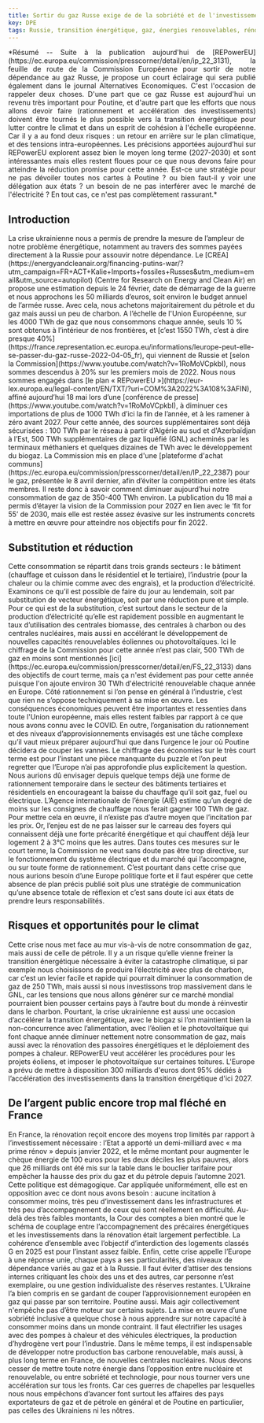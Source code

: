 ```yaml
---
title: Sortir du gaz Russe exige de de la sobriété et de l'investissement dans les infrastructures, sans démagogie.
key: DPE
tags: Russie, transition énergétique, gaz, énergies renouvelables, rénovation, Europe
---
```


<span class="summary" style="display:block; text-align: justify">
*Résumé -- Suite à la publication aujourd'hui de [REPowerEU](https://ec.europa.eu/commission/presscorner/detail/en/ip_22_3131), la feuille de route de la Commission Européenne pour sortir de notre dépendance au gaz Russe, je propose un court éclairage qui sera publié également dans le journal Alternatives Economiques. C'est l'occasion de rappeler deux choses. D'une part que ce gaz Russe est aujourd'hui un revenu très important pour Poutine, et d'autre part que les efforts que nous allons devoir faire (rationnement et accélération des investissements) doivent être tournés le plus possible vers la transition énergétique pour lutter contre le climat et dans un esprit de cohésion à l'échelle européenne. Car il y a au fond deux risques : un retour en arrière sur le plan climatique, et des tensions intra-européennes. Les précisions apportées aujourd’hui sur REPowerEU explorent assez bien le moyen long terme (2027-2030) et sont intéressantes mais elles restent floues pour ce que nous devons faire pour atteindre la réduction promise pour cette année. Est-ce une stratégie pour ne pas dévoiler toutes nos cartes à Poutine ? ou bien faut-il y voir une délégation aux états ? un besoin de ne pas interférer avec le marché de l'électricité ? En tout cas, ce n'est pas complètement rassurant.*
</span>
<!--more-->


## Introduction
<span class="mytext">
La crise ukrainienne nous a permis de prendre la mesure de l’ampleur de notre problème énergétique, notamment au travers des sommes payées directement à la Russie pour assouvir notre dépendance. Le [CREA](https://energyandcleanair.org/financing-putins-war/?utm_campaign=FR+ACT+Kalie+Imports+fossiles+Russes&utm_medium=email&utm_source=autopilot) (Centre for Research on Energy and Clean Air) en propose une estimation depuis le 24 février, date de démarrage de la guerre et nous approchons les 50 milliards d’euros, soit environ le budget annuel de l’armée russe. Avec cela, nous achetons majoritairement du pétrole et du gaz mais aussi un peu de charbon.
</span>

<span class="mytext">
A l’échelle de l'Union Européenne, sur les 4000 TWh de gaz que nous consommons chaque année, seuls 10 % sont obtenus à l’intérieur de nos frontières, et [c’est 1550 TWh, c’est à dire presque 40%](https://france.representation.ec.europa.eu/informations/leurope-peut-elle-se-passer-du-gaz-russe-2022-04-05_fr), qui viennent de Russie et [selon la Commission](https://www.youtube.com/watch?v=1RoMoVCpkbI), nous sommes descendus à 20% sur les premiers mois de 2022. Nous nous sommes engagés dans [le plan « REPowerEU »](https://eur-lex.europa.eu/legal-content/EN/TXT/?uri=COM%3A2022%3A108%3AFIN), affiné aujourd’hui 18 mai lors d’une [conférence de presse](https://www.youtube.com/watch?v=1RoMoVCpkbI), à diminuer ces importations de plus de 1000 TWh d’ici la fin de l’année, et à les ramener à zéro avant 2027. Pour cette année, des sources supplémentaires sont déjà sécurisées : 100 TWh par le réseau à partir d’Algérie au sud et d'Azerbaïdjan à l’Est, 500 TWh supplémentaires de gaz liquéfié (GNL) acheminés par les terminaux méthaniers et quelques dizaines de TWh avec le développement du biogaz. La Commission mis en place d'une [plateforme d'achat communs](https://ec.europa.eu/commission/presscorner/detail/en/IP_22_2387) pour le gaz, présentée le 8 avril dernier, afin d’éviter la compétition entre les états membres. Il reste donc à savoir comment diminuer aujourd’hui notre consommation de gaz de 350-400 TWh environ. La publication du 18 mai a permis d’étayer la vision de la Commission pour 2027 en lien avec le ‘fit for 55’ de 2030, mais elle est restée assez évasive sur les instruments concrets à mettre en œuvre pour atteindre nos objectifs pour fin 2022.
</span>

## Substitution et réduction

<span class="mytext">
Cette consommation se répartit dans trois grands secteurs : le bâtiment (chauffage et cuisson dans le résidentiel et le tertiaire), l’industrie (pour la chaleur ou la chimie comme avec des engrais), et la production d’électricité. Examinons ce qu’il est possible de faire du jour au lendemain, soit par substitution de vecteur énergétique, soit par une réduction pure et simple.
</span>

<span class="mytext">
Pour ce qui est de la substitution, c’est surtout dans le secteur de la production d’électricité qu’elle est rapidement possible en augmentant le taux d’utilisation des centrales biomasse, des centrales à charbon ou des centrales nucléaires, mais aussi en accélérant le développement de nouvelles capacités renouvelables éoliennes ou photovoltaïques. Ici le chiffrage de la Commission pour cette année n’est pas clair, 500 TWh de gaz en moins sont mentionnés [ici](https://ec.europa.eu/commission/presscorner/detail/en/FS_22_3133) dans des objectifs de court terme, mais ça n'est évidement pas pour cette année puisque l'on ajoute environ 30 TWh d'électricité renouvelable chaque année en Europe. Côté rationnement si l’on pense en général à l’industrie, c’est que rien ne s’oppose techniquement à sa mise en œuvre. Les conséquences économiques peuvent être importantes et ressenties dans toute l'Union européenne, mais elles restent faibles par rapport à ce que nous avons connu avec le COVID. En outre, l’organisation du rationnement et des niveaux d’approvisionnements envisagés est une tâche complexe qu’il vaut mieux préparer aujourd’hui que dans l’urgence le jour où Poutine décidera de couper les vannes. Le chiffrage des économies sur le très court terme est pour l’instant une pièce manquante du puzzle et l’on peut regretter que l’Europe n’ai pas approfondie plus explicitement la question.
</span>

<span class="mytext">
Nous aurions dû envisager depuis quelque temps déjà une forme de rationnement temporaire dans le secteur des bâtiments tertiaires et résidentiels en encourageant la baisse du chauffage qu’il soit gaz, fuel ou électrique. L’Agence internationale de l’énergie (AIE) estime qu’un degré de moins sur les consignes de chauffage nous ferait gagner 100 TWh de gaz. Pour mettre cela en œuvre, il n’existe pas d’autre moyen que l’incitation par les prix. Or, l’enjeu est de ne pas laisser sur le carreau des foyers qui connaissent déjà une forte précarité énergétique et qui chauffent déjà leur logement 2 à 3°C moins que les autres.
</span>

<span class="mytext">
Dans toutes ces mesures sur le court terme, la Commission ne veut sans doute pas être trop directive, sur le fonctionnement du système électrique et du marché qui l’accompagne, ou sur toute forme de rationnement. C’est pourtant dans cette crise que nous aurions besoin d’une Europe politique forte et il faut espérer que cette absence de plan précis publié soit plus une stratégie de communication qu’une absence totale de réflexion et c’est sans doute ici aux états de prendre leurs responsabilités.
</span>

## Risques et opportunités pour le climat

<span class="mytext">
Cette crise nous met face au mur vis-à-vis de notre consommation de gaz, mais aussi de celle de pétrole. Il y a un risque qu’elle vienne freiner la transition énergétique nécessaire à éviter la catastrophe climatique, si par exemple nous choisissons de produire l’électricité avec plus de charbon, car c’est un levier facile et rapide qui pourrait diminuer la consommation de gaz de 250 TWh, mais aussi si nous investissons trop massivement dans le GNL, car les tensions que nous allons générer sur ce marché mondial pourraient bien pousser certains pays à l’autre bout du monde à réinvestir dans le charbon.
</span>

<span class="mytext">
Pourtant, la crise ukrainienne est aussi une occasion d’accélérer la transition énergétique, avec le biogaz si l’on maintient bien la non-concurrence avec l’alimentation, avec l’éolien et le photovoltaïque qui font chaque année diminuer nettement notre consommation de gaz, mais aussi avec la rénovation des passoires énergétiques et le déploiement des pompes à chaleur. REPowerEU veut accélérer les procédures pour les projets éoliens, et imposer le photovoltaïque sur certaines toitures. L'Europe a prévu de mettre à disposition 300 milliards d'euros dont 95% dédiés à l’accélération des investissements dans la transition énergétique d'ici 2027.
</span>

## De l’argent public encore trop mal fléché en France

<span class="mytext">
En France, la rénovation reçoit encore des moyens trop limités par rapport à l’investissement nécessaire : l’Etat a apporté un demi-milliard avec « ma prime rénov » depuis janvier 2022, et le même montant pour augmenter le chèque énergie de 100 euros pour les deux déciles les plus pauvres, alors que 26 milliards ont été mis sur la table dans le bouclier tarifaire pour empêcher la hausse des prix du gaz et du pétrole depuis l’automne 2021. Cette politique est démagogique. Car appliquée uniformément, elle est en opposition avec ce dont nous avons besoin : aucune incitation à consommer moins, très peu d’investissement dans les infrastructures et très peu d’accompagnement de ceux qui sont réellement en difficulté. Au-delà des très faibles montants, la Cour des comptes a bien montré que le schéma de couplage entre l’accompagnement des précaires énergétiques et les investissements dans la rénovation était largement perfectible. La cohérence d’ensemble avec l’objectif d’interdiction des logements classés G en 2025 est pour l’instant assez faible.
</span>

<span class="mytext">
Enfin, cette crise appelle l’Europe à une réponse unie, chaque pays a ses particularités, des niveaux de dépendance variés au gaz et à la Russie. Il faut éviter d’attiser des tensions internes critiquant les choix des uns et des autres, car personne n’est exemplaire, ou une gestion individualiste des réserves restantes. L’Ukraine l’a bien compris en se gardant de couper l’approvisionnement européen en gaz qui passe par son territoire. Poutine aussi. Mais agir collectivement n'empêche pas d’être moteur sur certains sujets. La mise en œuvre d’une sobriété inclusive a quelque chose à nous apprendre sur notre capacité à consommer moins dans un monde contraint. Il faut électrifier les usages avec des pompes à chaleur et des véhicules électriques, la production d’hydrogène vert pour l’industrie. Dans le même temps, il est indispensable de développer notre production bas carbone renouvelable, mais aussi, à plus long terme en France, de nouvelles centrales nucléaires. Nous devons cesser de mettre toute notre énergie dans l’opposition entre nucléaire et renouvelable, ou entre sobriété et technologie, pour nous tourner vers une accélération sur tous les fronts. Car ces guerres de chapelles par lesquelles nous nous empêchons d’avancer font surtout les affaires des pays exportateurs de gaz et de pétrole en général et de Poutine en particulier, pas celles des Ukrainiens ni les nôtres.
</span>
